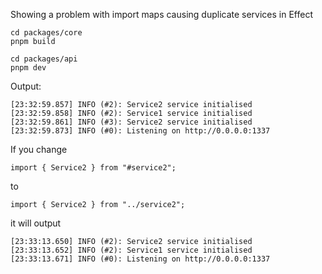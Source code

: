 Showing a problem with import maps causing duplicate services in Effect

```
cd packages/core
pnpm build
```

```
cd packages/api
pnpm dev
```

Output:

```
[23:32:59.857] INFO (#2): Service2 service initialised
[23:32:59.858] INFO (#2): Service1 service initialised
[23:32:59.861] INFO (#3): Service2 service initialised
[23:32:59.873] INFO (#0): Listening on http://0.0.0.0:1337
```

If you change

```
import { Service2 } from "#service2";
```

to

```
import { Service2 } from "../service2";
```

it will output

```
[23:33:13.650] INFO (#2): Service2 service initialised
[23:33:13.652] INFO (#2): Service1 service initialised
[23:33:13.671] INFO (#0): Listening on http://0.0.0.0:1337
```
